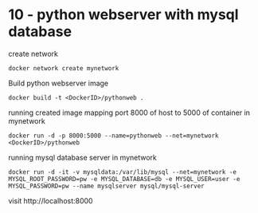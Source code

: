 # 10 - python webserver with mysql database

create network
```
docker network create mynetwork
```

Build python webserver image
```
docker build -t <DockerID>/pythonweb .
```

running created image mapping port 8000 of host to 5000 of container in mynetwork
```
docker run -d -p 8000:5000 --name=pythonweb --net=mynetwork <DockerID>/pythonweb
```


running mysql database server in mynetwork
```
docker run -d -it -v mysqldata:/var/lib/mysql --net=mynetwork -e MYSQL_ROOT_PASSWORD=pw -e MYSQL_DATABASE=db -e MYSQL_USER=user -e MYSQL_PASSWORD=pw --name mysqlserver mysql/mysql-server
```




visit http://localhost:8000

